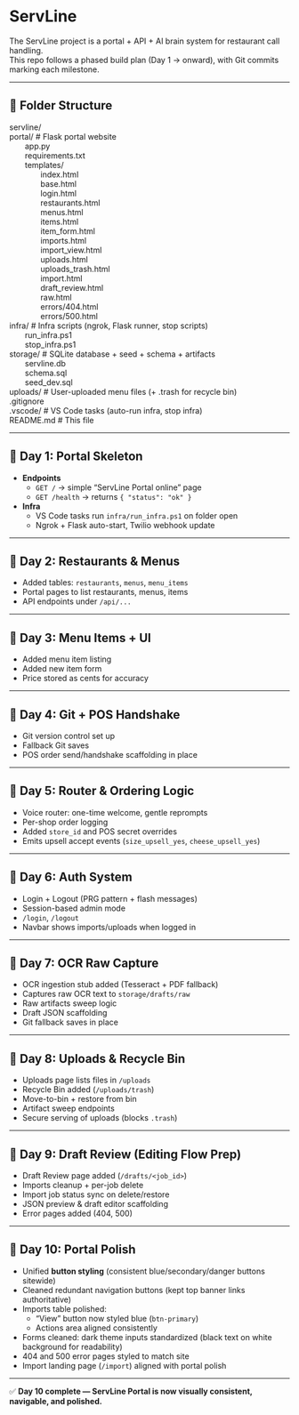 # ServLine

The ServLine project is a portal + API + AI brain system for restaurant call handling.  
This repo follows a phased build plan (Day 1 → onward), with Git commits marking each milestone.

---

## 📁 Folder Structure

servline/  
portal/ # Flask portal website  
  app.py  
  requirements.txt  
  templates/  
    index.html  
    base.html  
    login.html  
    restaurants.html  
    menus.html  
    items.html  
    item_form.html  
    imports.html  
    import_view.html  
    uploads.html  
    uploads_trash.html  
    import.html  
    draft_review.html  
    raw.html  
    errors/404.html  
    errors/500.html  
infra/ # Infra scripts (ngrok, Flask runner, stop scripts)  
  run_infra.ps1  
  stop_infra.ps1  
storage/ # SQLite database + seed + schema + artifacts  
  servline.db  
  schema.sql  
  seed_dev.sql  
uploads/ # User-uploaded menu files (+ .trash for recycle bin)  
.gitignore  
.vscode/ # VS Code tasks (auto-run infra, stop infra)  
README.md # This file

---

## 🚀 Day 1: Portal Skeleton

- **Endpoints**
  - `GET /` → simple “ServLine Portal online” page
  - `GET /health` → returns `{ "status": "ok" }`
- **Infra**
  - VS Code tasks run `infra/run_infra.ps1` on folder open
  - Ngrok + Flask auto-start, Twilio webhook update

---

## 🚀 Day 2: Restaurants & Menus

- Added tables: `restaurants`, `menus`, `menu_items`
- Portal pages to list restaurants, menus, items
- API endpoints under `/api/...`

---

## 🚀 Day 3: Menu Items + UI

- Added menu item listing
- Added new item form
- Price stored as cents for accuracy

---

## 🚀 Day 4: Git + POS Handshake

- Git version control set up
- Fallback Git saves
- POS order send/handshake scaffolding in place

---

## 🚀 Day 5: Router & Ordering Logic

- Voice router: one-time welcome, gentle reprompts
- Per-shop order logging
- Added `store_id` and POS secret overrides
- Emits upsell accept events (`size_upsell_yes`, `cheese_upsell_yes`)

---

## 🚀 Day 6: Auth System

- Login + Logout (PRG pattern + flash messages)
- Session-based admin mode
- `/login`, `/logout`
- Navbar shows imports/uploads when logged in

---

## 🚀 Day 7: OCR Raw Capture

- OCR ingestion stub added (Tesseract + PDF fallback)
- Captures raw OCR text to `storage/drafts/raw`
- Raw artifacts sweep logic
- Draft JSON scaffolding
- Git fallback saves in place

---

## 🚀 Day 8: Uploads & Recycle Bin

- Uploads page lists files in `/uploads`
- Recycle Bin added (`/uploads/trash`)
- Move-to-bin + restore from bin
- Artifact sweep endpoints
- Secure serving of uploads (blocks `.trash`)

---

## 🚀 Day 9: Draft Review (Editing Flow Prep)

- Draft Review page added (`/drafts/<job_id>`)
- Imports cleanup + per-job delete
- Import job status sync on delete/restore
- JSON preview & draft editor scaffolding
- Error pages added (404, 500)

---

## 🚀 Day 10: Portal Polish

- Unified **button styling** (consistent blue/secondary/danger buttons sitewide)
- Cleaned redundant navigation buttons (kept top banner links authoritative)
- Imports table polished:  
  - “View” button now styled blue (`btn-primary`)
  - Actions area aligned consistently
- Forms cleaned: dark theme inputs standardized (black text on white background for readability)
- 404 and 500 error pages styled to match site
- Import landing page (`/import`) aligned with portal polish

---

✅ **Day 10 complete — ServLine Portal is now visually consistent, navigable, and polished.**

